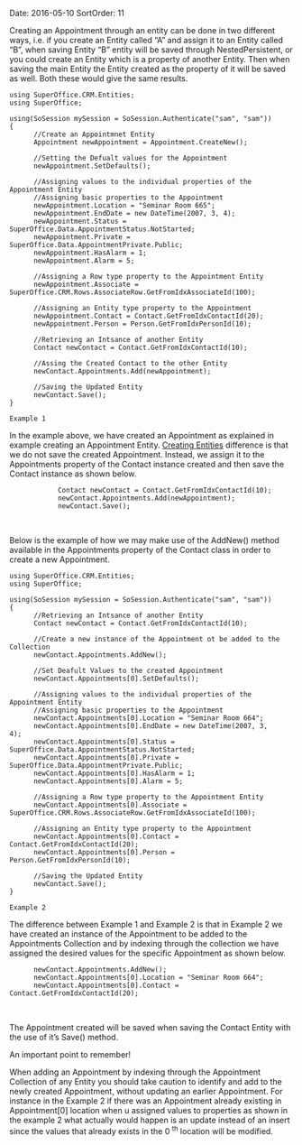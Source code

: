 Date: 2016-05-10
SortOrder: 11

Creating an Appointment through an entity can be done in two different ways, i.e. if you create an Entity called “A” and assign it to an Entity called “B”, when saving Entity “B” entity will be saved through NestedPersistent, or you could create an Entity which is a property of another Entity. Then when saving the main Entity the Entity created as the property of it will be saved as well. Both these would give the same results.

```
using SuperOffice.CRM.Entities;
using SuperOffice;
 
using(SoSession mySession = SoSession.Authenticate("sam", "sam"))
{    
      //Create an Appointmnet Entity
      Appointment newAppointment = Appointment.CreateNew();
 
      //Setting the Defualt values for the Appointment
      newAppointment.SetDefaults();
                 
      //Assigning values to the individual properties of the
Appointment Entity
      //Assigning basic properties to the Appointment
      newAppointment.Location = "Seminar Room 665";
      newAppointment.EndDate = new DateTime(2007, 3, 4);
      newAppointment.Status =
SuperOffice.Data.AppointmentStatus.NotStarted;
      newAppointment.Private =
SuperOffice.Data.AppointmentPrivate.Public;
      newAppointment.HasAlarm = 1;
      newAppointment.Alarm = 5;
 
      //Assigning a Row type property to the Appointment Entity
      newAppointment.Associate =
SuperOffice.CRM.Rows.AssociateRow.GetFromIdxAssociateId(100);
 
      //Assigning an Entity type property to the Appointment
      newAppointment.Contact = Contact.GetFromIdxContactId(20);
      newAppointment.Person = Person.GetFromIdxPersonId(10);
     
      //Retrieving an Intsance of another Entity
      Contact newContact = Contact.GetFromIdxContactId(10);
                                      
      //Assing the Created Contact to the other Entity
      newContact.Appointments.Add(newAppointment);
 
      //Saving the Updated Entity
      newContact.Save();
}

Example 1
```

In the example above, we have created an Appointment as explained in example creating an Appointment Entity. [Creating Entities](../../../Developer's%20Guide/Entities/Entities.htm) difference is that we do not save the created Appointment. Instead, we assign it to the Appointments property of the Contact instance created and then save the Contact instance as shown below.

```
            Contact newContact = Contact.GetFromIdxContactId(10);
            newContact.Appointments.Add(newAppointment);
            newContact.Save();
```

 

Below is the example of how we may make use of the AddNew() method available in the Appointments property of the Contact class in order to create a new Appointment.

```
using SuperOffice.CRM.Entities;
using SuperOffice;
 
using(SoSession mySession = SoSession.Authenticate("sam", "sam"))
{
      //Retrieving an Intsance of another Entity
      Contact newContact = Contact.GetFromIdxContactId(10);
 
      //Create a new instance of the Appointment ot be added to the
Collection
      newContact.Appointments.AddNew();
 
      //Set Deafult Values to the created Appointment
      newContact.Appointments[0].SetDefaults();
    
      //Assigning values to the individual properties of the
Appointment Entity
      //Assigning basic properties to the Appointment
      newContact.Appointments[0].Location = "Seminar Room 664";
      newContact.Appointments[0].EndDate = new DateTime(2007, 3,
4);
      newContact.Appointments[0].Status =
SuperOffice.Data.AppointmentStatus.NotStarted;
      newContact.Appointments[0].Private =
SuperOffice.Data.AppointmentPrivate.Public;
      newContact.Appointments[0].HasAlarm = 1;
      newContact.Appointments[0].Alarm = 5;
 
      //Assigning a Row type property to the Appointment Entity
      newContact.Appointments[0].Associate =
SuperOffice.CRM.Rows.AssociateRow.GetFromIdxAssociateId(100);
 
      //Assigning an Entity type property to the Appointment
      newContact.Appointments[0].Contact =
Contact.GetFromIdxContactId(20);
      newContact.Appointments[0].Person =
Person.GetFromIdxPersonId(10);
 
      //Saving the Updated Entity
      newContact.Save();
}

Example 2
```

The difference between Example 1 and Example 2 is that in Example 2 we have created an instance of the Appointment to be added to the Appointments Collection and by indexing through the collection we have assigned the desired values for the specific Appointment as shown below.

```
      newContact.Appointments.AddNew();
      newContact.Appointments[0].Location = "Seminar Room 664";
      newContact.Appointments[0].Contact =
Contact.GetFromIdxContactId(20);
```

 

The Appointment created will be saved when saving the Contact Entity with the use of it’s Save() method.

An important point to remember!

When adding an Appointment by indexing through the Appointment Collection of any Entity you should take caution to identify and add to the newly created Appointment, without updating an earlier Appointment. For instance in the Example 2 if there was an Appointment already existing in Appointment\[0\] location when u assigned values to properties as shown in the example 2 what actually would happen is an update instead of an insert since the values that already exists in the 0 <sup>th</sup> location will be modified.
